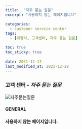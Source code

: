 ```yaml
---
title:  "자주 묻는 질문"
excerpt: "사용하지 않는 페이지입니다"

categories:
  - customer service center
tags:
  - [대행사, 고객센터, 자주 묻는 질문]

toc: true
toc_sticky: true
 
date: 2021-12-17
last_modified_at: 2021-12-28
---
```

### 고객 센터 - *자주 묻는 질문*
![자주묻는질문](https://user-images.githubusercontent.com/95394003/147037821-10c3442f-9a25-4c21-867b-2c394f66bbc9.jpeg)

#### GENERAL

#### 사용하지 않는 페이지입니다.

